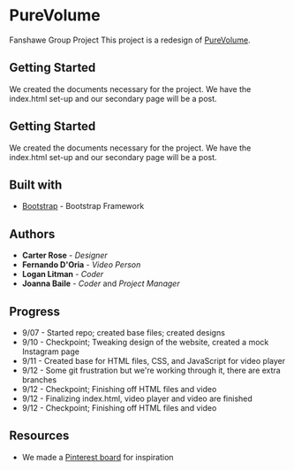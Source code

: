 # PureVolume
Fanshawe Group Project
This project is a redesign of [PureVolume](https://purevolume.com).

## Getting Started
We created the documents necessary for the project.
We have the index.html set-up and our secondary page will be a post.

## Getting Started
We created the documents necessary for the project. 
We have the index.html set-up and our secondary page will be a post. 

## Built with
* [Bootstrap](https://getbootstrap.com/) - Bootstrap Framework

## Authors
* **Carter Rose** - *Designer*
* **Fernando D'Oria** - *Video Person*
* **Logan Litman** - *Coder*
* **Joanna Baile** - *Coder* and *Project Manager*

## Progress
* 9/07 - Started repo; created base files; created designs
* 9/10 - Checkpoint; Tweaking design of the website, created a mock Instagram page
* 9/11 - Created base for HTML files, CSS, and JavaScript for video player
* 9/12 - Some git frustration but we're working through it, there are extra branches
* 9/12 - Checkpoint; Finishing off HTML files and video
* 9/12 - Finalizing index.html, video player and video are finished
* 9/12 - Checkpoint; Finishing off HTML files and video

## Resources
* We made a [Pinterest board](https://www.pinterest.ca/cartererose/music-website-design/) for inspiration
